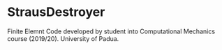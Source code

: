 # StrausDestroyer

Finite Elemnt Code developed by student into Computational Mechanics course (2019/20). 
University of Padua.
